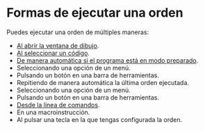 # Formas de ejecutar una orden

Puedes ejecutar una orden de múltiples maneras:

* [Al abrir la ventana de dibujo](al-abrir-una-ventana-de-dibujo.md).
* [Al seleccionar un código](al-seleccionar-un-codigo.md).
* [De manera automática si el programa está en modo preparado](de-manera-automatica/).
* Seleccionando una opción de un menú.
* Pulsando un botón en una barra de herramientas.
* Repitiendo de manera automática la última orden ejecutada.
* Seleccionando una opción de un menú.
* Pulsando un botón en una barra de herramientas.
* [Desde la línea de comandos](ejecutar-una-orden-desde-la-linea-de-comandos.md).
* En una macroinstrucción.
* Al pulsar una tecla en la que tengas configurada la orden.

